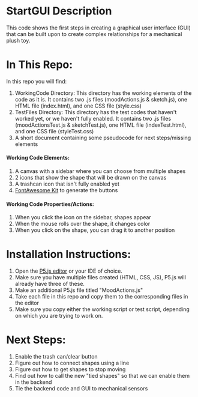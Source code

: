 # StartGUI Description
This code shows the first steps in creating a graphical user interface (GUI) that can be built upon to create complex relationships for a mechanical plush toy.

# In This Repo:
In this repo you will find:
1. WorkingCode Directory: This directory has the working elements of the code as it is. It contains two .js files (moodActions.js & sketch.js), one HTML file (index.html), and one CSS file (style.css)
2. TestFiles Directory: This directory has the test codes that haven't worked yet, or we haven't fully enabled. It contains two .js files (moodActionsTest.js & sketchTest.js), one HTML file (indexTest.html), and one CSS file (styleTest.css)
3. A short document containing some pseudocode for next steps/missing elements

#### Working Code Elements:
1. A canvas with a sidebar where you can choose from multiple shapes
2. 2 icons that show the shape that will be drawn on the canvas
3. A trashcan icon that isn't fully enabled yet
4. [FontAwesome Kit](https://kit.fontawesome.com/306bdfed4d) to generate the buttons

#### Working Code Properties/Actions:
1. When you click the icon on the sidebar, shapes appear
2. When the mouse rolls over the shape, it changes color
3. When you click on the shape, you can drag it to another position

# Installation Instructions:
1. Open the [P5.js editor](https://editor.p5js.org/) or your IDE of choice.
2. Make sure you have multiple files created (HTML, CSS, JS), P5.js will already have three of these.
3. Make an additional P5.js file titled "MoodActions.js"
4. Take each file in this repo and copy them to the corresponding files in the editor
5. Make sure you copy either the working script or test script, depending on which you are trying to work on.

# Next Steps:
1. Enable the trash can/clear button
2. Figure out how to connect shapes using a line
3. Figure out how to get shapes to stop moving
4. Find out how to call the new "tied shapes" so that we can enable them in the backend
5. Tie the backend code and GUI to mechanical sensors

